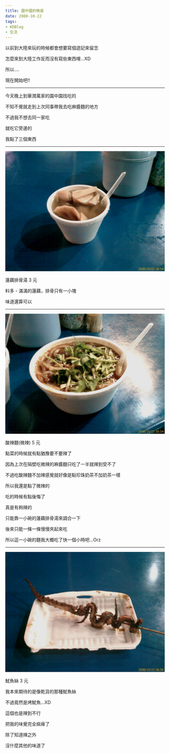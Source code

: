 ```yaml
---
title: 園中園的晚餐
date: 2008-10-22
tags:
- KDBlog
- 生活
---
```

以前到大陸來玩的時候都會想要寫個遊記來留念

怎麼來到大陸工作反而沒有寫些東西哩...XD

所以....

現在開始吧!!

---

今天晚上到華潤萬家的園中園找吃的

不知不覺就走到上次同事帶我去吃麻醬麵的地方

不過我不想去同一家吃

就吃它旁邊的

我點了三個東西

---

![](IMAG0101.jpg)

蓮藕排骨湯 3 元

料多 - 滿滿的蓮藕，排骨只有一小塊

味道還算可以

---

![](IMAG0102.jpg)

酸辣麵(微辣) 5 元

點菜的時候就有點猶豫要不要辣了

因為上次在隔壁吃微辣的麻醬麵只吃了一半就辣到受不了

不過吃酸辣麵不加辣感覺就好像是點珍珠奶茶不加奶茶一樣

所以我還是點了微辣的

吃的時候有點後悔了

真是有夠辣的

只能靠一小碗的蓮藕排骨湯來調合一下

後來只能一條一條慢慢夾起來吃

所以這一小碗的麵我大概吃了快一個小時吧...Orz

---

![](IMAG0103.jpg)

魷魚絲 3 元

我本來期待的是像乾貨的那種魷魚絲

不過竟然是烤魷魚...XD

這個也是辣到不行

把我的味覺完全痲痺了

除了知道辣之外

沒什麼其他的味道了

